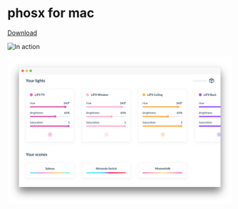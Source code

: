 # phosx for mac

[Download](https://www.dropbox.com/s/3c0xz9bk64ywsf1/phosx-0.0.0.dmg?dl=0)

![In action](https://i.imgur.com/aTFLBWk.gifv)

![Preview](Preview.png)
